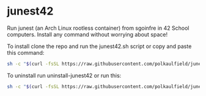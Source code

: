 # junest42
Run junest (an Arch Linux rootless container) from sgoinfre in 42 School computers. Install any command without worrying about space!

To install clone the repo and run the junest42.sh script or copy and paste this command:
```sh
sh -c "$(curl -fsSL https://raw.githubusercontent.com/polkaulfield/junest42/main/junest42.sh)"
```

To uninstall run uninstall-junest42 or run this:
```sh
sh -c "$(curl -fsSL https://raw.githubusercontent.com/polkaulfield/junest42/main/uninstall-junest42.sh)"
```
